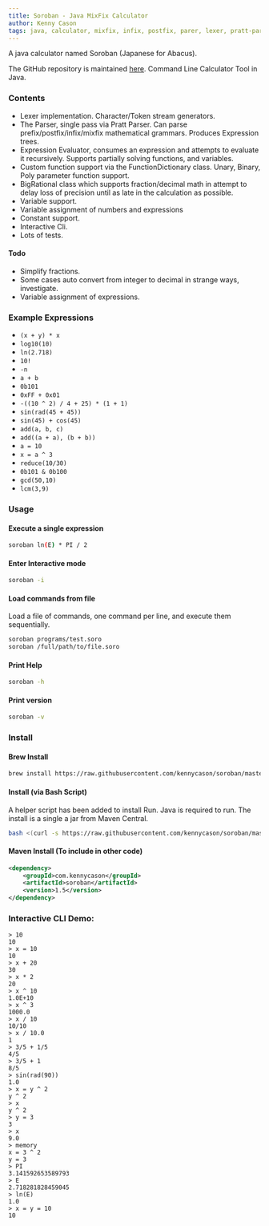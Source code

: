 ```yaml
---
title: Soroban - Java MixFix Calculator
author: Kenny Cason
tags: java, calculator, mixfix, infix, postfix, parer, lexer, pratt-parser
---
```


A java calculator named Soroban (Japanese for Abacus).

The GitHub repository is maintained <a href="https://github.com/kennycason/soroban" target="blank">here</a>.
Command Line Calculator Tool in Java.

### Contents
   - Lexer implementation. Character/Token stream generators.
   - The Parser, single pass via Pratt Parser. Can parse prefix/postfix/infix/mixfix mathematical grammars. Produces Expression trees.
   - Expression Evaluator, consumes an expression and attempts to evaluate it recursively. Supports partially solving functions, and variables.
   - Custom function support via the FunctionDictionary class. Unary, Binary, Poly parameter function support.
   - BigRational class which supports fraction/decimal math in attempt to delay loss of precision until as late in the calculation as possible.
   - Variable support.
   - Variable assignment of numbers and expressions
   - Constant support.
   - Interactive Cli.
   - Lots of tests.

#### Todo
   - Simplify fractions.
   - Some cases auto convert from integer to decimal in strange ways, investigate.
   - Variable assignment of expressions.

### Example Expressions
   - `(x + y) * x`
   - `log10(10)`
   - `ln(2.718)`
   - `10!`
   - `-n`
   - `a + b`
   - `0b101`
   - `0xFF + 0x01`
   - `-((10 ^ 2) / 4 + 25) * (1 + 1)`
   - `sin(rad(45 + 45))`
   - `sin(45) + cos(45)`
   - `add(a, b, c)`
   - `add((a + a), (b + b))`
   - `a = 10`
   - `x = a ^ 3`
   - `reduce(10/30)`
   - `0b101 & 0b100`
   - `gcd(50,10)`
   - `lcm(3,9)`

### Usage

#### Execute a single expression

```bash
soroban ln(E) * PI / 2
```

#### Enter Interactive mode

```bash
soroban -i
```

#### Load commands from file

Load a file of commands, one command per line, and execute them sequentially.

```bash
soroban programs/test.soro
soroban /full/path/to/file.soro
```

#### Print Help

```bash
soroban -h
```

#### Print version

```bash
soroban -v
```

### Install

#### Brew Install

```bash
brew install https://raw.githubusercontent.com/kennycason/soroban/master/script/brew/soroban.rb
```

#### Install (via Bash Script)

A helper script has been added to install Run. Java is required to run.
The install is a single a jar from Maven Central.

```bash
bash <(curl -s https://raw.githubusercontent.com/kennycason/soroban/master/script/install.sh)
```

#### Maven Install (To include in other code)

```xml
<dependency>
    <groupId>com.kennycason</groupId>
    <artifactId>soroban</artifactId>
    <version>1.5</version>
</dependency>
```


### Interactive CLI Demo:
```
> 10
10
> x = 10
10
> x + 20
30
> x * 2
20
> x ^ 10
1.0E+10
> x ^ 3
1000.0
> x / 10
10/10
> x / 10.0
1
> 3/5 + 1/5
4/5
> 3/5 + 1
8/5
> sin(rad(90))
1.0
> x = y ^ 2
y ^ 2
> x
y ^ 2
> y = 3
3
> x
9.0
> memory
x = 3 ^ 2
y = 3
> PI
3.141592653589793
> E
2.718281828459045
> ln(E)
1.0
> x = y = 10
10
```
